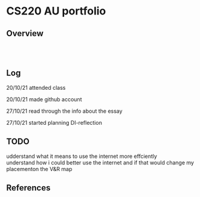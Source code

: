 # CS220 AU portfolio
## Overview



<br> 


<br>

## Log
20/10/21 attended class 

20/10/21 made github account 

27/10/21 read through the info about the essay

27/10/21 started planning DI-reflection
<br>

## TODO
udderstand what it means to use the internet more effciently <br>
understand how i could better use the internet and if that would change my placementon the V&R map
<br>


## References


